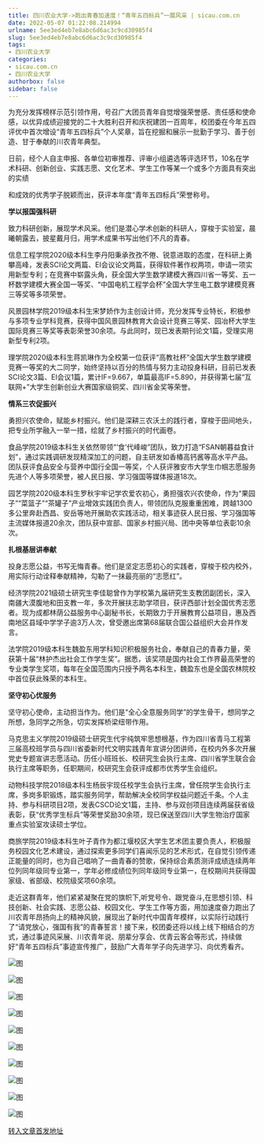 ```yaml
---
title: 四川农业大学->跑出青春加速度！“青年五四标兵”一展风采 | sicau.com.cn
date: 2022-05-07 01:22:08.214994
urlname: 5ee3ed4eb7e8abc6d6ac3c9cd30985f4
slug: 5ee3ed4eb7e8abc6d6ac3c9cd30985f4
tags: 
- 四川农业大学
categories:
- sicau.com.cn
- 四川农业大学
authorbox: false
sidebar: false
---
```

为充分发挥榜样示范引领作用，号召广大团员青年自觉增强荣誉感、责任感和使命感，以优异成绩迎接党的二十大胜利召开和庆祝建团一百周年，校团委在今年五四评优中首次增设“青年五四标兵”个人奖章，旨在挖掘和展示一批勤于学习、善于创造、甘于奉献的川农青年典型。

日前，经个人自主申报、各单位初审推荐、评审小组遴选等评选环节，10名在学术科研、创新创业、实践志愿、文化艺术、学生工作等某一个或多个方面具有突出的实绩
<!--more-->
和成效的优秀学子脱颖而出，获评本年度“青年五四标兵”荣誉称号。

**学以报国强科研**

致力科研创新，展现学术风采。他们是潜心学术创新的科研人，穿梭于实验室，晨曦朝露去，披星戴月归，用学术成果书写出他们不凡的青春。

信息工程学院2020级本科生李丹阳秉承孜孜不倦、锐意进取的态度，在科研上勇攀高峰，发表SCI论文两篇、EI会议论文两篇，获得软件著作权两项，申请一项实用新型专利；在竞赛中崭露头角，获全国大学生数学建模大赛四川省一等奖、五一杯数学建模大赛全国一等奖、“中国电机工程学会杯”全国大学生电工数学建模竞赛三等奖等多项荣誉。

风景园林学院2019级本科生宋梦娇作为主创设计师，充分发挥专业特长，积极参与多项专业学科竞赛，获得中国风景园林教育大会设计竞赛三等奖、园冶杯大学生国际竞赛三等奖等表彰荣誉30余项。与此同时，现已发表期刊论文1篇，受理实用新型专利2项。

理学院2020级本科生蒋凯琳作为全校第一位获评“高教社杯”全国大学生数学建模竞赛一等奖的大二同学，始终坚持以百分的热情与努力主动投身科研，目前已发表SCI论文3篇、EI会议1篇，累计IF=9.667，单篇最高IF=5.890，并获得第七届“互联网+”大学生创新创业大赛国家级铜奖、四川省金奖等荣誉。

**情系三农促振兴**

勇担兴农使命，赋能乡村振兴。他们是深耕三农沃土的践行者，穿梭于田间地头，把专业所学融入一举一措，绘就了乡村振兴的时代画卷。

食品学院2019级本科生关依然带领“‘食’代峰峻”团队，致力打造“FSAN朝暮益食计划”，通过实践调研发现精深加工的问题，自主研发如香椿高钙酱等高水平产品。团队获评食品安全与营养中国行全国一等奖，个人获评雅安市大学生巾帼志愿服务先进个人等多项荣誉，被人民日报、学习强国等媒体报道18次。

园艺学院2020级本科生罗秋宇牢记学农爱农初心，勇担强农兴农使命，作为“果园子”“菜篮子”“茶罐子”产业增效实践团负责人，带领团队克服重重困难，跨越1300多公里奔赴西昌、安岳等地开展助农实践活动，相关事迹获人民日报、学习强国等主流媒体报道20余次，团队获中宣部、国家乡村振兴局、团中央等单位表彰10余次。

**扎根基层讲奉献**

投身志愿公益，书写无悔青春。他们是坚定志愿初心的实践者，穿梭于校内校外，用实际行动诠释奉献精神，勾勒了一抹最亮丽的“志愿红”。

经济学院2021级硕士研究生李佳聪曾作为学校第九届研究生支教团副团长，深入南疆大漠腹地和田支教一年，多次开展扶志助学项目，获评西部计划全国优秀志愿者。现为成都林荫公益服务中心副秘书长，长期致力于开展教育公益项目，惠及西南地区县域中学学子逾3万人次，曾受邀出席第68届联合国公益组织大会并作发言。

法学院2019级本科生魏盈东用学科知识积极服务社会，奉献自己的青春力量，荣获第十届“林护杰出社会工作学生奖”。据悉，该奖项是国内社会工作界最高荣誉的专业类学生奖项，每年在全国范围内只授予两名本科生，魏盈东也是全国农林院校中首位获此殊荣的本科生。

**坚守初心优服务**

坚守初心使命，主动担当作为。他们是“全心全意服务同学”的学生骨干，想同学之所想，急同学之所急，切实发挥桥梁纽带作用。

马克思主义学院2019级硕士研究生代宇纯筑牢思想根基，作为四川省青马工程第三届高校班学员与四川省委新时代文明实践青年宣讲分团讲师，在校内外多次开展党史专题宣讲志愿活动。历任小班班长、校研究生会执行主席、四川省学生联合会执行主席等职务，任职期间，校研究生会获评成都市优秀学生会组织。

动物科技学院2018级本科生杨辰宇现任校学生会执行主席，曾任院学生会执行主席，多岗多职锻炼，踏实服务同学，帮助解决全校同学权益问题近千条。个人主持、参与科研项目2项，发表CSCD论文1篇，主持、参与双创项目连续两届获省级表彰，获“优秀学生标兵”等荣誉奖励30余项，现已保送至四川大学生物治疗国家重点实验室攻读硕士学位。

商旅学院2019级本科生叶子青作为都江堰校区大学生艺术团主要负责人，积极服务校园文化艺术建设，通过探索更多同学们喜闻乐见的艺术形式，在自觉引领传递正能量的同时，也为自己唱响了一曲青春的赞歌，保持综合素质测评成绩连续两年位列同年级同专业第一，学年必修成绩位列同年级同专业第一，在校期间共获得国家级、省部级、校院级奖项60余项。

走近这群青年，他们紧紧凝聚在党的旗帜下,听党号令、跟党奋斗,在思想引领、科技创新、社会实践、志愿公益、校园文化、学生工作等方面，用加速度奋力跑出了川农青年昂扬向上的精神风貌，展现出了新时代中国青年模样，以实际行动践行了“请党放心，强国有我”的青春誓言！接下来，校团委还将以线上线下相结合的方式，通过事迹风采展、川农青年说、朋辈分享会、优青云客会等形式，持续做好“青年五四标兵”事迹宣传推广，鼓励广大青年学子向先进学习、向优秀看齐。

![图](https://news.sicau.edu.cn/__local/3/D8/AD/74697DED6D62BF13EA25333B86B_5CDE310E_1B8B2.jpg)

![图](https://news.sicau.edu.cn/__local/B/4B/77/ED57E66F660184C29192C00050C_633728B9_F8EF.png)

![图](https://news.sicau.edu.cn/__local/9/87/1E/8C1F3509C0E36468990AACE643C_9AFB86AD_2F452.jpg)

![图](https://news.sicau.edu.cn/__local/1/1D/A4/8853AEBBBE22732A582E66A9AEC_64D6302C_A7DC2.png)

![图](https://news.sicau.edu.cn/__local/7/E0/89/61224D145C2E8816C0CA604535F_1027FF84_E676.jpg)

![图](https://news.sicau.edu.cn/__local/4/2E/D7/F0277E0744F8FA4A88984D4C3BE_6291B17A_14636.jpg)

![图](https://news.sicau.edu.cn/__local/D/FF/4B/90C38539ECAC8676770EFDD3240_04EFE7E5_DD0C.jpg)

![图](https://news.sicau.edu.cn/__local/6/31/F2/1EB8C23414830553597B3F3B96C_6049E11F_54DFE.jpg)

![图](https://news.sicau.edu.cn/__local/E/90/7B/09365923D296CB6372D2E164D16_3DF9C889_324BF.jpg)

![图](https://news.sicau.edu.cn/__local/B/BE/73/63FC30175722FE28A384C41BAC9_59DCD390_3F850.jpg)

[转入文章首发地址](https://news.sicau.edu.cn/info/1078/67652.htm)
